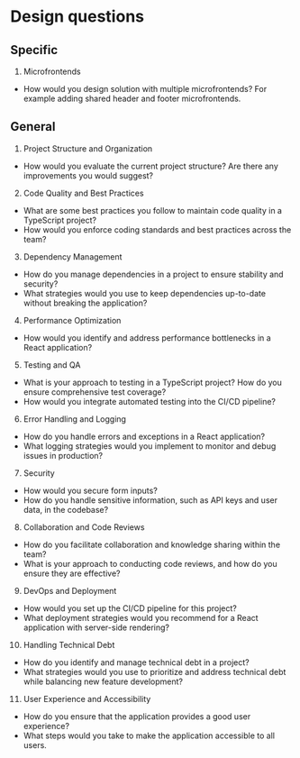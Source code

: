 # Design questions

## Specific

1. Microfrontends

- How would you design solution with multiple microfrontends? For example adding shared header and footer microfrontends.

## General

1. Project Structure and Organization

- How would you evaluate the current project structure? Are there any
  improvements you would suggest?

2. Code Quality and Best Practices

- What are some best practices you follow to maintain code quality in a TypeScript project?
- How would you enforce coding standards and best practices across the team?

3. Dependency Management

- How do you manage dependencies in a project to ensure stability and security?
- What strategies would you use to keep dependencies up-to-date without breaking the application?

4. Performance Optimization

- How would you identify and address performance bottlenecks in a React application?

5. Testing and QA

- What is your approach to testing in a TypeScript project? How do you ensure comprehensive test coverage?
- How would you integrate automated testing into the CI/CD pipeline?

6. Error Handling and Logging

- How do you handle errors and exceptions in a React application?
- What logging strategies would you implement to monitor and debug issues in production?

7. Security

- How would you secure form inputs?
- How do you handle sensitive information, such as API keys and user data, in the codebase?

8. Collaboration and Code Reviews

- How do you facilitate collaboration and knowledge sharing within the team?
- What is your approach to conducting code reviews, and how do you ensure they are effective?

9. DevOps and Deployment

- How would you set up the CI/CD pipeline for this project?
- What deployment strategies would you recommend for a React application with server-side rendering?

10. Handling Technical Debt

- How do you identify and manage technical debt in a project?
- What strategies would you use to prioritize and address technical debt while balancing new feature development?

11. User Experience and Accessibility

- How do you ensure that the application provides a good user experience?
- What steps would you take to make the application accessible to all users.
